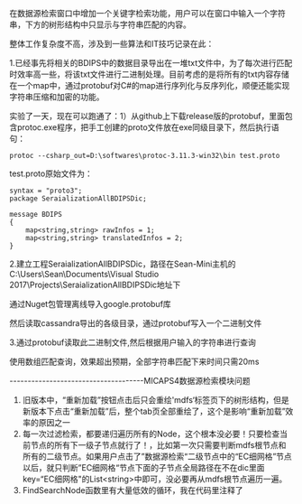 在数据源检索窗口中增加一个关键字检索功能，用户可以在窗口中输入一个字符串，下方的树形结构中只显示与字符串匹配的内容。

整体工作复杂度不高，涉及到一些算法和IT技巧记录在此：

1.已经事先将相关的BDIPS中的数据目录导出在一堆txt文件中，为了每次进行匹配时效率高一些，将该txt文件进行二进制处理。目前考虑的是将所有的txt内容存储在一个map中，通过protobuf对C\#的map进行序列化与反序列化，顺便还能实现字符串压缩和加密的功能。

实验了一天，现在可以跑通了：1）从github上下载release版的protobuf，里面包含protoc.exe程序，把手工创建的proto文件放在exe同级目录下，然后执行语句：

`protoc --csharp_out=D:\softwares\protoc-3.11.3-win32\bin test.proto`

test.proto原始文件为：

```
syntax = "proto3";
package SeraializationAllBDIPSDic;

message BDIPS
{
    map<string,string> rawInfos = 1;
    map<string,string> translatedInfos = 2;
}
```

2.建立工程SeraializationAllBDIPSDic，路径在Sean-Mini主机的C:\Users\Sean\Documents\Visual Studio 2017\Projects\SeraializationAllBDIPSDic地址下

通过Nuget包管理离线导入google.protobuf库

然后读取cassandra导出的各级目录，通过protobuf写入一个二进制文件

3.通过protobuf读取此二进制文件,然后根据用户输入的字符串进行查询

使用数组匹配查询，效果超出预期，全部字符串匹配下来时间只需20ms

-------------------------------------MICAPS4数据源检索模块问题

1. 旧版本中，“重新加载”按钮点击后只会重绘'mdfs‘标签页下的树形结构，但是新版本下点击“重新加载”后，整个tab页全部重绘了，这个是影响“重新加载”效率的原因之一
2. 每一次过滤检索，都要递归遍历所有的Node，这个根本没必要！只要检查当前节点的所有下一级子节点就行了！，比如第一次只需要判断mdfs根节点和所有的二级节点。如果用户点击了”数据源检索“二级节点中的“EC细网格”节点以后，就只判断”EC细网格“节点下面的子节点全局路径在不在dic里面key=“EC细网格"的List&lt;string&gt;中即可，没必要再从mdfs根节点遍历一遍。
3. FindSearchNode函数里有大量低效的循环，我在代码里注释了



